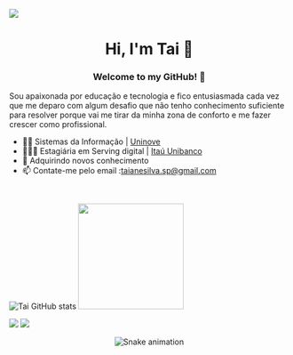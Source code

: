 ![](https://komarev.com/ghpvc/?username=Taiianesilva&color=dd7cae)
<h1 align="center">
     Hi, I'm Tai  🤗
</h1>
<h3 align="center"> Welcome to my GitHub! 🥰 </h3> 

Sou apaixonada por educação e tecnologia e fico entusiasmada cada vez que me deparo com algum desafio que não tenho conhecimento suficiente para resolver porque vai me tirar da minha zona de conforto e me fazer crescer como profissional. 

- 👩‍🎓 Sistemas da Informação | [Uninove](https://www.uninove.br/)
- 👩🏻‍💻 Estagiária em Serving digital | [Itaú Unibanco](https://www.itau.com.br/)
- 🌱 Adquirindo novos conhecimento
- 📫 Contate-me pelo email :taianesilva.sp@gmail.com
<br>



![Tai GitHub stats](https://github-readme-stats.vercel.app/api?username=Taiianesilva&show_icons=true&theme=panda)
<img height = "190em" src = "https://github-readme-stats.vercel.app/api/top-langs/?username=Taiianesilva&layout=compact&langs_count=7&theme=panda"/>


 <div>
    <a href="https://www.linkedin.com/in/taiane-silva-504b451ab/" target="_blank"><img src="https://img.shields.io/badge/-LinkedIn-%230077B5?style=for-the-badge&logo=linkedin&logoColor=white" target="_blank"></a> 
  <a href="taianesilva.sp@gmail.com"><img src="https://img.shields.io/badge/-Gmail-%23333?style=for-the-badge&logo=gmail&logoColor=white" target="_blank"></a>
 </div>  
 
   <div align="center">
  
  ![Snake animation](https://github.com/Taiianesilva/Taiianesilva/blob/output/github-contribution-grid-snake.svg)
  
</div>

   

